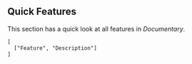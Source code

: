 ## Quick Features

<!-- The processed `README.md` file will have a generated table of contents, markdown tables and neat titles for API method descriptions, as well as other possible features described in this section. -->

This section has a quick look at all features in _Documentary_.

```table
[
  ["Feature", "Description"]
]
```